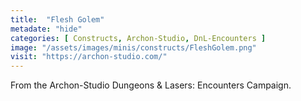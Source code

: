 ```yaml
---
title:  "Flesh Golem"
metadate: "hide"
categories: [ Constructs, Archon-Studio, DnL-Encounters ]
image: "/assets/images/minis/constructs/FleshGolem.png"
visit: "https://archon-studio.com/"
---
```

From the Archon-Studio Dungeons & Lasers: Encounters Campaign.